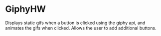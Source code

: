 # GiphyHW
Displays static gifs when a button is clicked using the giphy api, and animates the gifs when clicked. Allows the user to add additional buttons.
